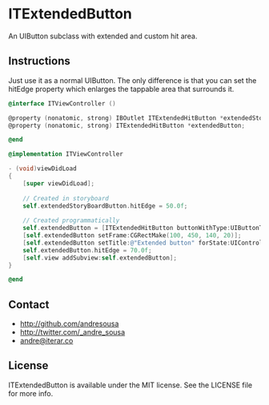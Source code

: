 # ITExtendedButton

An UIButton subclass with extended and custom hit area.

## Instructions

Just use it as a normal UIButton. The only difference is that you can set the hitEdge property which enlarges the tappable area that surrounds it.

``` objective-c
@interface ITViewController ()

@property (nonatomic, strong) IBOutlet ITExtendedHitButton *extendedStoryBoardButton;
@property (nonatomic, strong) ITExtendedHitButton *extendedButton;

@end

@implementation ITViewController

- (void)viewDidLoad
{
    [super viewDidLoad];
    
    // Created in storyboard
    self.extendedStoryBoardButton.hitEdge = 50.0f;
    
    // Created programmatically
    self.extendedButton = [ITExtendedHitButton buttonWithType:UIButtonTypeSystem];
    [self.extendedButton setFrame:CGRectMake(100, 450, 140, 20)];
    [self.extendedButton setTitle:@"Extended button" forState:UIControlStateNormal];
    self.extendedButton.hitEdge = 70.0f;
    [self.view addSubview:self.extendedButton];
}

@end
```

## Contact

- http://github.com/andresousa
- http://twitter.com/_andre_sousa
- andre@iterar.co

## License

ITExtendedButton is available under the MIT license. See the LICENSE file for more info.